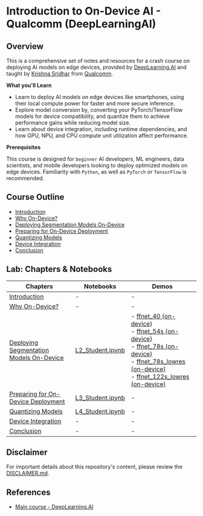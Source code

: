 # **Introduction to On-Device AI - Qualcomm (DeepLearningAI)**

## Overview

This is a comprehensive set of notes and resources for a crash course on deploying AI models on edge devices, provided by [DeepLearning.AI](https://www.DeepLearning.AI) and taught by [Krishna Sridhar](https://www.linkedin.com/in/srikris) from [Qualcomm](https://www.qualcomm.com).

**What you'll Learn**

- Learn to deploy AI models on edge devices like smartphones, using their local compute power for faster and more secure inference.
- Explore model conversion by, converting your PyTorch/TensorFlow models for device compatibility, and quantize them to achieve performance gains while reducing model size.
- Learn about device integration, including runtime dependencies, and how GPU, NPU, and CPU compute unit utilization affect performance.

**Prerequisites**

This course is designed for `beginner` AI developers, ML engineers, data scientists, and mobile developers looking to deploy optimized models on edge devices. Familiarity with `Python`, as well as `PyTorch` or `TensorFlow` is recommended.

## Course Outline
- [Introduction](./lab/chapters/slides/00_Intro/)    
- [Why On-Device?](./lab/chapters/slides/01_Why_on_device/)
- [Deploying Segmentation Models On-Device](./lab/chapters/slides/02_Deploying_Segmentation_Models_On_Device/)
- [Preparing for On-Device Deployment](./lab/chapters/slides/03_Preparing_for_on_device_deployment/)
- [Quantizing Models](./lab/chapters/slides/04_Quantizing_Models/)
- [Device Integration](./lab/chapters/slides/05_Device_Integration/)
- [Conclusion](./lab/chapters/slides/06_Conclusion/)


## Lab: Chapters & Notebooks

|Chapters|Notebooks|Demos|
|--|--|--|
|[Introduction](./lab/chapters/slides/00_Intro/)|-|-|
|[Why On-Device?](./lab/chapters/slides/01_Why_on_device/)|-|-|
|[Deploying Segmentation Models On-Device](./lab/chapters/slides/02_Deploying_Segmentation_Models_On_Device/)|[L2_Student.ipynb](./lab/notebooks/L2/L2_Student.ipynb)| - [ffnet_40 (on-device)](https://aihub.qualcomm.com/mobile/models/ffnet_40s) <br> - [ffnet_54s (on-device)](https://aihub.qualcomm.com/mobile/models/ffnet_54s)<br> - [ffnet_78s (on-device)](https://aihub.qualcomm.com/mobile/models/ffnet_78s)<br> - [ffnet_78s_lowres (on-device)](https://aihub.qualcomm.com/mobile/models/ffnet_78s_lowres)<br> - [ffnet_122s_lowres (on-device)](https://aihub.qualcomm.com/mobile/models/ffnet_122ns_lowres)|
|[Preparing for On-Device Deployment](./lab/chapters/slides/03_Preparing_for_on_device_deployment/)|[L3_Student.ipynb](./lab/notebooks/L3/L3_Student.ipynb)|-|
|[Quantizing Models](./lab/chapters/slides/04_Quantizing_Models/)|[L4_Student.ipynb](./lab/notebooks/L4/L4_Student.ipynb)|-|
|[Device Integration](./lab/chapters/slides/05_Device_Integration/)| - |-|
|[Conclusion](./lab/chapters/slides/06_Conclusion/)| - |-|


## Disclaimer

For important details about this repository's content, please review the [DISCLAIMER.md](./DISCLAIMER.md).

## References

- [Main course - DeepLearning.AI](https://www.deeplearning.ai/short-courses/introduction-to-on-device-ai/)


